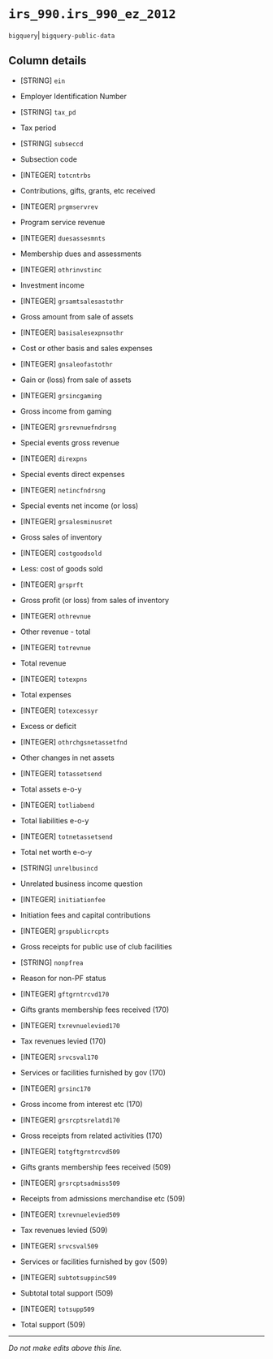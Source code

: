 # `irs_990.irs_990_ez_2012`
`bigquery`| `bigquery-public-data`

## Column details
* [STRING]    `ein`
 - Employer Identification Number
* [STRING]    `tax_pd`
 - Tax period
* [STRING]    `subseccd`
 - Subsection code
* [INTEGER]   `totcntrbs`
 - Contributions, gifts, grants, etc received
* [INTEGER]   `prgmservrev`
 - Program service revenue
* [INTEGER]   `duesassesmnts`
 - Membership dues and assessments
* [INTEGER]   `othrinvstinc`
 - Investment income
* [INTEGER]   `grsamtsalesastothr`
 - Gross amount from sale of assets
* [INTEGER]   `basisalesexpnsothr`
 - Cost or other basis and sales expenses
* [INTEGER]   `gnsaleofastothr`
 - Gain or (loss) from sale of assets
* [INTEGER]   `grsincgaming`
 - Gross income from gaming
* [INTEGER]   `grsrevnuefndrsng`
 - Special events gross revenue
* [INTEGER]   `direxpns`
 - Special events direct expenses
* [INTEGER]   `netincfndrsng`
 - Special events net income (or loss)
* [INTEGER]   `grsalesminusret`
 - Gross sales of inventory
* [INTEGER]   `costgoodsold`
 - Less: cost of goods sold
* [INTEGER]   `grsprft`
 - Gross profit (or loss) from sales of inventory
* [INTEGER]   `othrevnue`
 - Other revenue - total
* [INTEGER]   `totrevnue`
 - Total revenue
* [INTEGER]   `totexpns`
 - Total expenses
* [INTEGER]   `totexcessyr`
 - Excess or deficit
* [INTEGER]   `othrchgsnetassetfnd`
 - Other changes in net assets
* [INTEGER]   `totassetsend`
 - Total assets e-o-y
* [INTEGER]   `totliabend`
 - Total liabilities e-o-y
* [INTEGER]   `totnetassetsend`
 - Total net worth e-o-y
* [STRING]    `unrelbusincd`
 - Unrelated business income question
* [INTEGER]   `initiationfee`
 - Initiation fees and capital contributions
* [INTEGER]   `grspublicrcpts`
 - Gross receipts for public use of club facilities
* [STRING]    `nonpfrea`
 - Reason for non-PF status
* [INTEGER]   `gftgrntrcvd170`
 - Gifts grants membership fees received (170)
* [INTEGER]   `txrevnuelevied170`
 - Tax revenues levied (170)
* [INTEGER]   `srvcsval170`
 - Services or facilities furnished by gov (170)
* [INTEGER]   `grsinc170`
 - Gross income from interest etc (170)
* [INTEGER]   `grsrcptsrelatd170`
 - Gross receipts from related activities (170)
* [INTEGER]   `totgftgrntrcvd509`
 - Gifts grants membership fees received (509)
* [INTEGER]   `grsrcptsadmiss509`
 - Receipts from admissions merchandise etc (509)
* [INTEGER]   `txrevnuelevied509`
 - Tax revenues levied (509)
* [INTEGER]   `srvcsval509`
 - Services or facilities furnished by gov (509)
* [INTEGER]   `subtotsuppinc509`
 - Subtotal total support (509)
* [INTEGER]   `totsupp509`
 - Total support (509)

-------------------------------------------------------------------------------
*Do not make edits above this line.*
